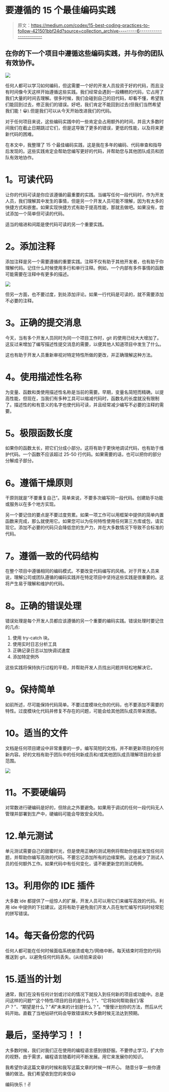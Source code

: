 # 要遵循的 15 个最佳编码实践

> 原文：<https://medium.com/codex/15-best-coding-practices-to-follow-421501bbf24d?source=collection_archive---------6----------------------->

## 在你的下一个项目中遵循这些编码实践，并与你的团队有效协作。

![](img/e29f502e2b0b693c709e363fa81f5687.png)

任何人都可以学习如何编码，但这需要一个好的开发人员投资于好的代码，而且没有时间像今天这样开始遵循这些实践。我们经常会遇到一段糟糕的代码，它占用了我们大量的时间去理解。很多时候，我们会碰到自己的旧代码，却看不懂，希望我们能回到过去，修正我们的错误。好吧，我们肯定不能回到过去(但我们当然希望我们能！😀).但是我们可以从今天开始改进我们的代码。

对于任何项目来说，这些编码实践中的一些肯定会占用额外的时间，并且大多数时间我们在截止日期跳过它们，但是这导致了更多的错误，更低的性能，以及将来更新代码的困难。

在本文中，我整理了 15 个最佳编码实践，这是我在多年的编码、代码审查和指导后发现的。这些实践肯定会帮助您编写更好的代码，并帮助您与其他团队成员和团队有效地协作。

# **1。可读代码**

让你的代码可读是你应该遵循的最重要的实践。当编写任何一段代码时，作为开发人员，我们理解其中发生的事情，但是另一个开发人员可能不理解，因为有太多的快捷方式和嵌套。如果实现快捷方式有助于提高性能，那就去做吧。如果没有，尝试添加一个简单但可读的代码。

适当的缩进和间距是使代码可读的另一个重要实践。

# **2。添加注释**

添加注释是另一个需要遵循的重要实践。注释不仅有助于其他开发者，也有助于你理解代码。记住什么时候使用多行和单行注释。例如，一个内部有多件事情的函数可能需要在注释中有更多的描述。

![](img/c55aeb77ce9d7c365b221e65b96b37f0.png)

但另一方面，也不要过度，到处添加评论。如果一行代码是可读的，就不需要添加不必要的注释。

# **3。正确的提交消息**

今天，当有多个开发人员同时为同一个项目工作时，git 的使用已经大大增加了。这反过来增加了编写描述性提交消息的需要，以便其他人知道项目中发生了什么。

这也有助于开发人员重新审视对特定特性所做的更改，并正确理解这种方法。

# **4。使用描述性名称**

为变量、函数和类使用描述性名称是当前的需要。早期，变量名简短而精确，以提高性能，但现在，当我们有多种工具可以缩减代码时，函数名的长度就没有限制了。描述性的和有意义的名字也使代码可读，并且经常减少编写不必要的注释的需要。

# **5。极限函数长度**

如果你的函数太长，把它们分成小部分。这将有助于更快地调试代码，也有助于维护代码。一个函数不应该超过 25-50 行代码。如果需要的话，也可以把你的部分分解成子部分。

# **6。遵循干燥原则**

干原则就是“不要重复自己”。简单来说，不要多次编写同一段代码。创建助手功能或服务以在多个地方实现。

另一个要记住的要点是不要过度劳累。如果一项工作可以用框架中提供的简单内置函数来完成，那么就使用它。如果您可以为任何特性使用任何第三方库或包，请实现它。添加不必要的代码只会降低您的生产力，并在大多数情况下导致不合标准的代码。

# **7。遵循一致的代码结构**

在整个项目中遵循相同的编码模式。不要改变代码编写的风格。对于开发人员来说，理解公司或团队遵循的编码实践并在特定项目中坚持这些实践是很重要的。这将产生易于理解和维护的代码。

# **8。正确的错误处理**

错误处理是每个开发人员都应该遵循的另一个重要的编码实践。错误处理时要记住的几点:

1.  使用 try-catch 块。
2.  使用实时日志分析工具
3.  正确记录日志以加快调试速度
4.  添加特定例外

这些实践将保持执行过程的平稳，并帮助开发人员找出问题并轻松地解决它。

# **9。保持简单**

如前所述，尽可能保持代码简单。不要过度模块化你的代码，也不要添加不需要的特性。过度模块化代码并修复不存在的问题，可能会给其他团队成员带来困惑。

# **10。适当的文件**

文档是任何项目建设中非常重要的一步。编写简短的文档，并不断更新项目的任何新内容。好的文档有助于团队中的任何新成员和/或其他团队成员理解项目的全部范围。

![](img/4f0fef87e9de041de689941fa5a975a4.png)

# **11。不要硬编码**

对常数进行硬编码是好的，但除此之外要避免。如果用于调试的任何一段代码无人管理并部署到生产中，硬编码可能会导致安全风险。

# 12.单元测试

单元测试需要自己的甜蜜时光，但是使用正确的测试用例将帮助你提前发现任何问题，并帮助你编写高效的代码。不要忘记添加所有的边缘案例。这也减少了测试人员的任何额外工作。如果代码中有任何变化，请不断更新您的测试用例。

# 13。利用你的 IDE 插件

大多数 ide 都提供了一组惊人的扩展，开发人员可以用它们来编写高效的代码。利用 ide 中提供的下拉建议。这将有助于避免我们开发人员在匆忙编写代码时经常犯的拼写错误。

# **14。每天备份您的代码**

任何人都可能在任何时候面临系统崩溃或电力/网络中断。每天结束时将您的代码推送到 git，以避免任何代码丢失。(从经验来说😆)

# 15.适当的计划

通常，我们在没有任何计划或讨论的情况下就投入到任何新的项目或功能中。总是问这样的问题*“这个特性/项目的目的是什么？”*、*“它将如何帮助我们/客户？”*、*“期望是什么？”*和*“未来的计划是什么？”。*慢慢计划你的方法，然后从代码开始。直截了当地钻研代码会导致错误和大多数时候无法达到预期。

# 最后，坚持学习！！

大多数时候，我们对我们正在使用的编程语言感到很舒服。不要停止学习，扩大你的视野。由于需求，编程语言随着时间不断发展。用它来发展你的知识。

我希望你读这篇文章的时候和我写这篇文章的时候一样开心。
随意分享一些你遵循的做法。我们希望收到您的来信😃

编码快乐！✌️